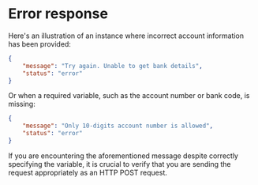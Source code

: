 # Error response 

Here's an illustration of an instance where incorrect account information has been provided:


```JSON
{
    "message": "Try again. Unable to get bank details",
    "status": "error"
}
```

Or when a required variable, such as the account number or bank code, is missing:


```JSON
{
    "message": "Only 10-digits account number is allowed",
    "status": "error"
}
```

If you are encountering the aforementioned message despite correctly specifying the variable, it is crucial to verify that you are sending the request appropriately as an HTTP POST request.